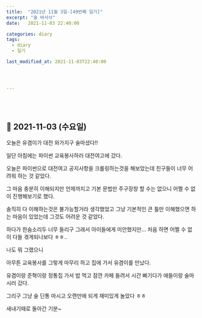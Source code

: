 ```yaml
---
title:  "2021년 11월 3일-[49번째 일기]"
excerpt: "술 바사삭"
date:   2021-11-03 22:40:00 

categories: diary
tags:
  - diary
  - 일기

last_modified_at: 2021-11-03T22:40:00




---
```


<br/>

<br/>

## 🧾 2021-11-03 (수요일)

오늘은 유겸이가 대전 와가지구 술마셨다!!

일단 아침에는 파이썬 교육봉사하러 대전여고에 갔다.

오늘은 파이썬으로 대전여고 공지사항을 크롤링하는것을 해보았는데 친구들이 너무 어려워 하는 것 같았다.

그 마음 충분히 이해되지만 언제까지고 기본 문법만 주구장창 할 수는 없으니 어쩔 수 없이 진행해보기로 했다.

솔직히 다 이해하는것은 불가능할거라 생각했었고 그냥 기본적인 큰 틀만 이해했으면 하는 마음이 있었는데 그것도 어려운 것 같았다.

하다가 한숨소리두 너무 들리구 그래서 아이들에게 미안했지만... 처음 하면 어쩔 수 없이 다들 겪게되나보다 ㅎㅎ..

나도 뭐 그랬으니

아무튼 교육봉사를 그렇게 마무리 하고 집에 가서 유겸이를 만났다.

유겸이랑 준혁이랑 정통집 가서 밥 먹고 잠깐 카페 들려서 시간 뻐기다가 애들이랑 술마시러 갔다.

그리구 그냥 술 딘통 마시고 오랜만에 되게 재미있게 놀았다 ㅎㅎ

새내기때로 돌아간 기분~

